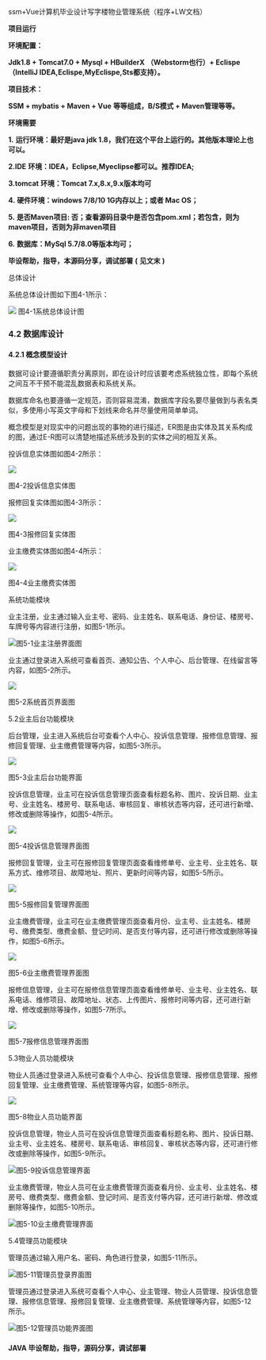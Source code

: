 ssm+Vue计算机毕业设计写字楼物业管理系统（程序+LW文档）

**项目运行**

**环境配置：**

**Jdk1.8 + Tomcat7.0 + Mysql + HBuilderX** **（Webstorm也行）+ Eclispe（IntelliJ
IDEA,Eclispe,MyEclispe,Sts都支持）。**

**项目技术：**

**SSM + mybatis + Maven + Vue** **等等组成，B/S模式 + Maven管理等等。**

**环境需要**

**1.** **运行环境：最好是java jdk 1.8，我们在这个平台上运行的。其他版本理论上也可以。**

**2.IDE** **环境：IDEA，Eclipse,Myeclipse都可以。推荐IDEA;**

**3.tomcat** **环境：Tomcat 7.x,8.x,9.x版本均可**

**4.** **硬件环境：windows 7/8/10 1G内存以上；或者 Mac OS；**

**5.** **是否Maven项目: 否；查看源码目录中是否包含pom.xml；若包含，则为maven项目，否则为非maven项目**

**6.** **数据库：MySql 5.7/8.0等版本均可；**

**毕设帮助，指导，本源码分享，调试部署** **(** **见文末** **)**

总体设计

系统总体设计图如下图4-1所示：

![](./res/d50c2c9213c54730a26235c402d48bbc.png) 图4-1系统总体设计图

### 4.2 数据库设计

#### 4.2.1 概念模型设计

数据可设计要遵循职责分离原则，即在设计时应该要考虑系统独立性，即每个系统之间互不干预不能混乱数据表和系统关系。

数据库命名也要遵循一定规范，否则容易混淆，数据库字段名要尽量做到与表名类似，多使用小写英文字母和下划线来命名并尽量使用简单单词。

概念模型是对现实中的问题出现的事物的进行描述，ER图是由实体及其关系构成的图，通过E-R图可以清楚地描述系统涉及到的实体之间的相互关系。

投诉信息实体图如图4-2所示：

![](./res/3f17b14b3d0e45299f9ae7923313df15.png)

图4-2投诉信息实体图

报修回复实体图如图4-3所示：

![](./res/f48ccc8fa7384951858f96a4e333f255.png)

图4-3报修回复实体图

业主缴费实体图如图4-4所示：

![](./res/d39f7bd1f12a4924bed53574202ceb1d.png)

图4-4业主缴费实体图

系统功能模块

业主注册，业主通过输入业主号、密码、业主姓名、联系电话、身份证、楼房号、车牌号等内容进行注册，如图5-1所示。

![](./res/251839fe4c2b45ab931621ffaf5426a2.png)图5-1业主注册界面图

业主通过登录进入系统可查看首页、通知公告、个人中心、后台管理、在线留言等内容，如图5-2所示。

![](./res/8991d9638d99467b931ac0e897c6f61a.png)

图5-2系统首页界面图

5.2业主后台功能模块

后台管理，业主进入系统后台可查看个人中心、投诉信息管理、报修信息管理、报修回复管理、业主缴费管理等内容，如图5-3所示。

![](./res/b14bd57ee3464e64a0ffb8dfef39f8c4.png)

图5-3业主后台功能界面

投诉信息管理，业主可在投诉信息管理页面查看标题名称、图片、投诉日期、业主号、业主姓名、楼房号、联系电话、审核回复、审核状态等内容，还可进行新增、修改或删除等操作，如图5-4所示。

![](./res/0990f956569d4bccbad2ef4dd9567044.png)

图5-4投诉信息管理界面图

报修回复管理，业主可在报修回复管理页面查看维修单号、业主号、业主姓名、联系方式、维修项目、故障地址、照片、更新时间等内容，如图5-5所示。

![](./res/6eb9f8feeb294de5ab7b504feb98e2ca.png)

图5-5报修回复管理界面图

业主缴费管理，业主可在业主缴费管理页面查看月份、业主号、业主姓名、楼房号、缴费类型、缴费金额、登记时间、是否支付等内容，还可进行修改或删除等操作，如图5-6所示。

![](./res/3eaed5d49dcd4f38a4b241696299c4e6.png)

图5-6业主缴费管理界面图

报修信息管理，业主可在报修信息管理页面查看维修单号、业主号、业主姓名、联系电话、维修项目、故障地址、状态、上传图片、报修时间等内容，还可进行新增、修改或删除等操作，如图5-7所示。

![](./res/7b64e477799d40be8cfb37ea18d9df54.png)

图5-7报修信息管理界面图

5.3物业人员功能模块

物业人员通过登录进入系统可查看个人中心、投诉信息管理、报修信息管理、报修回复管理、业主缴费管理、系统管理等内容，如图5-8所示。

![](./res/48abcdbc38d14006813d85110990b596.png)

图5-8物业人员功能界面

投诉信息管理，物业人员可在投诉信息管理页面查看标题名称、图片、投诉日期、业主号、业主姓名、楼房号、联系电话、审核回复、审核状态等内容，还可进行修改或删除等操作，如图5-9所示。

![](./res/591910c26285414aa6506a00d9d37b30.png)图5-9投诉信息管理界面

业主缴费管理，物业人员可在业主缴费管理页面查看月份、业主号、业主姓名、楼房号、缴费类型、缴费金额、登记时间、是否支付等内容，还可进行新增、修改或删除等操作，如图5-10所示。

![](./res/d21b695d7283461cbdb3305a1e5fb0e3.png)图5-10业主缴费管理界面

5.4管理员功能模块

管理员通过输入用户名、密码、角色进行登录，如图5-11所示。

![](./res/be423b276c124799aa761e493d2852a7.png)图5-11管理员登录界面图

管理员通过登录进入系统可查看个人中心、业主管理、物业人员管理、投诉信息管理、报修信息管理、报修回复管理、业主缴费管理、系统管理等内容，如图5-12所示。

![](./res/8e7f3331b17c4cf08f135bf0f8120f2c.png)图5-12管理员功能界面图

#### **JAVA** **毕设帮助，指导，源码分享，调试部署**

